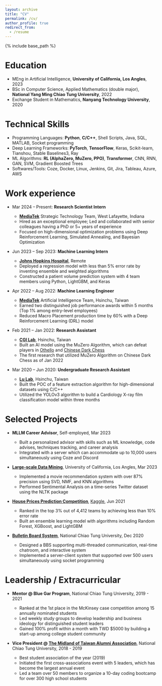 ```yaml
---
layout: archive
title: "CV"
permalink: /cv/
author_profile: true
redirect_from:
  - /resume
---
```


{% include base_path %}

Education
======
* MEng in Artificial Intelligence, **University of California, Los Angles**, 2023
* BSc in Computer Science, Applied Mathematics (double major), **National Yang Ming Chiao Tung University**, 2022
* Exchange Student in Mathematics, **Nanyang Technology University**, 2020

Technical Skills
======
* Programming Languages: **Python**, **C/C++**, Shell Scripts, Java, SQL, MATLAB, Socket programming
* Deep Learning Frameworks: **PyTorch**, **TensorFlow**, Keras, Scikit-learn, Tianshou, Stable Baselines3, Ray
* ML Algorithms: **RL (AlphaZero, MuZero, PPO)**, **Transformer**, CNN, RNN, GAN, SVM, Gradient Boosted Trees
* Softwares/Tools: Coze, Docker, Linux, Jenkins, Git, Jira, Tableau, Azure, AWS


Work experience
======
* Mar 2024 – Present: **Research Scientist Intern**
  * [**MediaTek**](https://www.mediatek.com/) Strategic Technology Team, West Lafayette, Indiana
  * Hired as an exceptional employee; Led and collaborated with senior colleagues having a PhD or 5+ years of experience
  * Focused on high-dimensional optimization problems using Deep Reinforcement Learning, Simulated Annealing, and Bayesian Optimization

* Jun 2023 – Sep 2023: **Machine Learning Intern**
  * [**Johns Hopkins Hospital**](https://www.hopkinsmedicine.org/the-johns-hopkins-hospital), Remote
  * Deployed a regression model with less than 5% error rate by inventing ensemble and weighted algorithms
  * Constructed a patient volume prediction system with 4 team members using Python, LightGBM, and Keras

* Apr 2022 – Aug 2022: **Machine Learning Engineer**
  * [**MediaTek**](https://www.mediatek.com/) Artificial Intelligence Team, Hsinchu, Taiwan
  * Earned two distinguished job performance awards within 5 months (Top 1% among entry-level employees)
  * Reduced Macro Placement production time by 60% with a Deep Reinforcement Learning (DRL) model

* Feb 2021 – Jan 2022: **Research Assistant**
  * [**CGI Lab**](https://cgilab-tw.github.io/), Hsinchu, Taiwan
  * Built an AI model using the MuZero Algorithm, which can defeat players in [Othello](https://en.wikipedia.org/wiki/Reversi) and [Chinese Dark Chess](https://en.wikipedia.org/wiki/Banqi)
  * The first research that utilized MuZero Algorithm on Chinese Dark Chess as of Jan 2022

* Mar 2020 – Jun 2020: **Undergraduate Research Assistant**
  * [**Lu Lab**](https://lulab.stat.nycu.edu.tw/?lang=eng), Hsinchu, Taiwan
  * Built the POC of a feature extraction algorithm for high-dimensional datasets using C/C++
  * Utilized the YOLOv3 algorithm to build a Cardiology X-ray film classification model within three months

Selected Projects
======
* **MLLM Career Advisor**, Self-employed, Mar 2023
  * Built a personalized advisor with skills such as ML knowledge, code advises, techniques tracking, and career analysis
  * Integrated with a server which can accommodate up to 10,000 users simultaneously using Coze and Discord

* [**Large-scale Data Mining**](https://github.com/pinhan-chen/large_scale_data_mining), University of California, Los Angles, Mar 2023
  * Implemented a movie recommendation system with over 87% precision using SVD, NMF, and KNN algorithms
  * Performed Sentimental Analysis on a time-series Twitter dataset using the NLTK package

* [**House Prices Prediction Competition**](https://github.com/pinhan-chen/house_price_prediction), [Kaggle](https://www.kaggle.com/competitions/house-prices-advanced-regression-techniques), Jun 2021
  * Ranked in the top 3% out of 4,412 teams by achieving less than 10% error rate
  * Built an ensemble learning model with algorithms including Random Forest, XGBoost, and LightGBM

* [**Bulletin Board System**](https://github.com/pinhan-chen/BBS), National Chiao Tung University, Dec 2020
  * Designed a BBS supporting multi-threaded communication, real-time chatroom, and interactive system
  * Implemented a server-client system that supported over 500 users simultaneously using socket programming


Leadership / Extracurricular
======
* **Mentor @ Blue Gar Program**, National Chiao Tung University, 2019 - 2021
  * Ranked at the 1st place in the McKinsey case competition among 15 annually nominated students
  * Led weekly study groups to develop leadership and business ideology for distinguished student leaders
  * Gained 100% profit within a month with TWD $5000 by building a start-up among college student community

* **Vice President @ [The Midland of Taiwan Alumni Association](https://www.facebook.com/NctuCyFamily)**, National Chiao Tung University, 2018 - 2019
  * Best student association of the year (2019)
  * Initiated the first cross-associations event with 5 leaders, which has become the largest annual event
  * Led a team over 50 members to organize a 10-day coding bootcamp for over 300 high school students

<!-- Publications
======
  <ul>{% for post in site.publications reversed %}
    {% include archive-single-cv.html %}
  {% endfor %}</ul>
  
Talks
======
  <ul>{% for post in site.talks reversed %}
    {% include archive-single-talk-cv.html  %}
  {% endfor %}</ul>
  
Teaching
======
  <ul>{% for post in site.teaching reversed %}
    {% include archive-single-cv.html %}
  {% endfor %}</ul> -->
  
<!-- Service and leadership
======
* Currently signed in to 43 different slack teams -->
